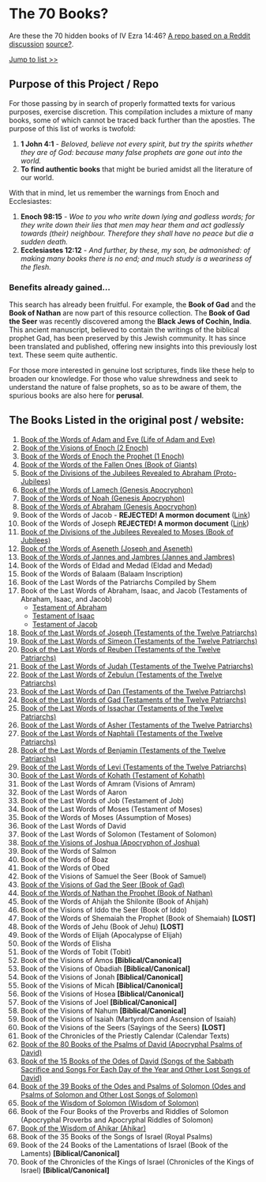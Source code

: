 # The 70 Books?

Are these the 70 hidden books of IV Ezra 14:46? [A repo based on a Reddit discussion](https://www.reddit.com/r/trueearthscience/comments/1bicrij/are_these_the_70_hidden_books_of_iv_ezra_1446/) [source?](https://web.archive.org/web/20221116184359/https://orthodoxessenejudaism.wordpress.com/2016/04/25/the-70-apocrypha-books-of-ezra/comment-page-1/). 

[Jump to list >>](#the-books-listed-in-the-original-post--website)

## Purpose of this Project / Repo

For those passing by in search of properly formatted texts for various purposes, exercise discretion. This compilation includes a mixture of many books, some of which cannot be traced back further than the apostles. The purpose of this list of works is twofold:

1. **1 John 4:1** - _Beloved, believe not every spirit, but try the spirits whether they are of God: because many false prophets are gone out into the world._
2. **To find authentic books** that might be buried amidst all the literature of our world.

With that in mind, let us remember the warnings from Enoch and Ecclesiastes:

1. **Enoch 98:15** - _Woe to you who write down lying and godless words; for they write down their lies that men may hear them and act godlessly towards (their) neighbour. Therefore they shall have no peace but die a sudden death._
2. **Ecclesiastes 12:12** - _And further, by these, my son, be admonished: of making many books there is no end; and much study is a weariness of the flesh._

### Benefits already gained...

This search has already been fruitful. For example, the **Book of Gad** and the **Book of Nathan** are now part of this resource collection. The **Book of Gad the Seer** was recently discovered among the **Black Jews of Cochin, India**. This ancient manuscript, believed to contain the writings of the biblical prophet Gad, has been preserved by this Jewish community. It has since been translated and published, offering new insights into this previously lost text. These seem quite authentic. 

For those more interested in genuine lost scriptures, finds like these help to broaden our knowledge. For those who value shrewdness and seek to understand the nature of false prophets, so as to be aware of them, the spurious books are also here for **perusal**.


## The Books Listed in the original post / website:
1. [Book of the Words of Adam and Eve (Life of Adam and Eve)](https://github.com/LeoBlanchette/the_70_books/tree/main/copied_texts/adam-and-eve)
3. [Book of the Visions of Enoch (2 Enoch)](https://github.com/LeoBlanchette/the_70_books/tree/main/copied_texts/2-enoch)
5. [Book of the Words of Enoch the Prophet (1 Enoch)](https://github.com/LeoBlanchette/the_70_books/tree/main/copied_texts/1-enoch)
7. [Book of the Words of the Fallen Ones (Book of Giants)](https://github.com/LeoBlanchette/the_70_books/tree/main/copied_texts/_book_of_giants)
9. [Book of the Divisions of the Jubilees Revealed to Abraham (Proto-Jubilees)](https://github.com/LeoBlanchette/the_70_books/tree/main/copied_texts/jubilees)
11. [Book of the Words of Lamech (Genesis Apocryphon)](https://github.com/LeoBlanchette/the_70_books/tree/main/copied_texts/_genesis_apocryphon)
13. [Book of the Words of Noah (Genesis Apocryphon)](https://github.com/LeoBlanchette/the_70_books/tree/main/copied_texts/_genesis_apocryphon)
15. [Book of the Words of Abraham (Genesis Apocryphon)](https://github.com/LeoBlanchette/the_70_books/tree/main/copied_texts/_genesis_apocryphon)
17. Book of the Words of Jacob - **REJECTED! A mormon document** ([Link](https://github.com/LeoBlanchette/the_70_books/tree/main/copied_texts/_book_of_the_words_of_jacob))
18. Book of the Words of Joseph **REJECTED! A mormon document** ([Link](https://github.com/LeoBlanchette/the_70_books/tree/main/copied_texts/_book_of_the_words_of_joseph))
19. [Book of the Divisions of the Jubilees Revealed to Moses (Book of Jubilees)](https://github.com/LeoBlanchette/the_70_books/tree/main/copied_texts/jubilees)
20. [Book of the Words of Aseneth (Joseph and Aseneth)](https://github.com/LeoBlanchette/the_70_books/tree/main/copied_texts/_joseph_and_asenath)
21. [Book of the Words of Jannes and Jambres (Jannes and Jambres)](https://github.com/LeoBlanchette/the_70_books/tree/main/copied_texts/_jannes_and_jambres)
22. Book of the Words of Eldad and Medad (Eldad and Medad)
23. Book of the Words of Balaam (Balaam Inscription)
24. Book of the Last Words of the Patriarchs Compiled by Shem
25. Book of the Last Words of Abraham, Isaac, and Jacob (Testaments of Abraham, Isaac, and Jacob)
     - [Testament of Abraham](https://github.com/LeoBlanchette/the_70_books/tree/main/copied_texts/_testament_of_abraham)
     - [Testament of Isaac](https://github.com/LeoBlanchette/the_70_books/tree/main/copied_texts/_testament_of_isaac)
     - [Testament of Jacob](https://github.com/LeoBlanchette/the_70_books/tree/main/copied_texts/_the_testament_of_jacob)
26. [Book of the Last Words of Joseph (Testaments of the Twelve Patriarchs)](https://github.com/LeoBlanchette/the_70_books/tree/main/copied_texts/the-testaments-of-the-twelve-patriarchs)
27. [Book of the Last Words of Simeon (Testaments of the Twelve Patriarchs)](https://github.com/LeoBlanchette/the_70_books/tree/main/copied_texts/the-testaments-of-the-twelve-patriarchs)
28. [Book of the Last Words of Reuben (Testaments of the Twelve Patriarchs)](https://github.com/LeoBlanchette/the_70_books/tree/main/copied_texts/the-testaments-of-the-twelve-patriarchs)
29. [Book of the Last Words of Judah (Testaments of the Twelve Patriarchs)](https://github.com/LeoBlanchette/the_70_books/tree/main/copied_texts/the-testaments-of-the-twelve-patriarchs)
30. [Book of the Last Words of Zebulun (Testaments of the Twelve Patriarchs)](https://github.com/LeoBlanchette/the_70_books/tree/main/copied_texts/the-testaments-of-the-twelve-patriarchs)
31. [Book of the Last Words of Dan (Testaments of the Twelve Patriarchs)](https://github.com/LeoBlanchette/the_70_books/tree/main/copied_texts/the-testaments-of-the-twelve-patriarchs)
32. [Book of the Last Words of Gad (Testaments of the Twelve Patriarchs)](https://github.com/LeoBlanchette/the_70_books/tree/main/copied_texts/the-testaments-of-the-twelve-patriarchs)
33. [Book of the Last Words of Issachar (Testaments of the Twelve Patriarchs)](https://github.com/LeoBlanchette/the_70_books/tree/main/copied_texts/the-testaments-of-the-twelve-patriarchs)
34. [Book of the Last Words of Asher (Testaments of the Twelve Patriarchs)](https://github.com/LeoBlanchette/the_70_books/tree/main/copied_texts/the-testaments-of-the-twelve-patriarchs)
35. [Book of the Last Words of Naphtali (Testaments of the Twelve Patriarchs)](https://github.com/LeoBlanchette/the_70_books/tree/main/copied_texts/the-testaments-of-the-twelve-patriarchs)
36. [Book of the Last Words of Benjamin (Testaments of the Twelve Patriarchs)](https://github.com/LeoBlanchette/the_70_books/tree/main/copied_texts/the-testaments-of-the-twelve-patriarchs)
37. [Book of the Last Words of Levi (Testaments of the Twelve Patriarchs)](https://github.com/LeoBlanchette/the_70_books/tree/main/copied_texts/the-testaments-of-the-twelve-patriarchs)
38. [Book of the Last Words of Kohath (Testament of Kohath)](https://github.com/LeoBlanchette/the_70_books/tree/main/copied_texts/_testament_of_kohath)
39. Book of the Last Words of Amram (Visions of Amram)
40. Book of the Last Words of Aaron
41. Book of the Last Words of Job (Testament of Job)
42. Book of the Last Words of Moses (Testament of Moses)
43. Book of the Words of Moses (Assumption of Moses)
44. Book of the Last Words of David
45. Book of the Last Words of Solomon (Testament of Solomon)
46. [Book of the Visions of Joshua (Apocryphon of Joshua)](https://github.com/LeoBlanchette/the_70_books/tree/main/copied_texts/_apocryphon_of_joshua)
47. Book of the Words of Salmon
48. Book of the Words of Boaz
49. Book of the Words of Obed
50. Book of the Visions of Samuel the Seer (Book of Samuel)
51. [Book of the Visions of Gad the Seer (Book of Gad)](https://github.com/LeoBlanchette/the_70_books/tree/main/copied_texts/_gad_the_seer)
52. [Book of the Words of Nathan the Prophet (Book of Nathan)](https://github.com/LeoBlanchette/the_70_books/tree/main/copied_texts/_the_book_of_nathan_the_prophet)
53. Book of the Words of Ahijah the Shilonite (Book of Ahijah)
54. Book of the Visions of Iddo the Seer (Book of Iddo)
55. Book of the Words of Shemaiah the Prophet (Book of Shemaiah) **[LOST]**
56. Book of the Words of Jehu (Book of Jehu) **[LOST]**
57. Book of the Words of Elijah (Apocalypse of Elijah)
58. Book of the Words of Elisha
59. Book of the Words of Tobit (Tobit)
60. Book of the Visions of Amos **[Biblical/Canonical]**
61. Book of the Visions of Obadiah **[Biblical/Canonical]**
62. Book of the Visions of Jonah **[Biblical/Canonical]**
63. Book of the Visions of Micah **[Biblical/Canonical]**
64. Book of the Visions of Hosea **[Biblical/Canonical]**
65. Book of the Visions of Joel **[Biblical/Canonical]**
66. Book of the Visions of Nahum **[Biblical/Canonical]**
67. Book of the Visions of Isaiah (Martyrdom and Ascension of Isaiah)
68. Book of the Visions of the Seers (Sayings of the Seers) **[LOST]**
69. Book of the Chronicles of the Priestly Calendar (Calendar Texts)
70. [Book of the 80 Books of the Psalms of David (Apocryphal Psalms of David)](https://github.com/LeoBlanchette/the_70_books/tree/main/copied_texts/_five_psalms_of_david)
71. [Book of the 15 Books of the Odes of David (Songs of the Sabbath Sacrifice and Songs For Each Day of the Year and Other Lost Songs of David)](https://github.com/LeoBlanchette/the_70_books/tree/main/copied_texts/_songs_of_the_sabbath_sacrifice)
72. [Book of the 39 Books of the Odes and Psalms of Solomon (Odes and Psalms of Solomon and Other Lost Songs of Solomon)](https://github.com/LeoBlanchette/the_70_books/tree/main/copied_texts/_the_odes_of_solomon)
73. [Book of the Wisdom of Solomon (Wisdom of Solomon)](https://github.com/LeoBlanchette/the_70_books/tree/main/copied_texts/wisdom)
74. Book of the Four Books of the Proverbs and Riddles of Solomon (Apocryphal Proverbs and Apocryphal Riddles of Solomon)
75. [Book of the Wisdom of Ahikar (Ahikar)](https://github.com/LeoBlanchette/the_70_books/tree/main/copied_texts/_book_of_the_wisdom_of_ahikar)
76. Book of the 35 Books of the Songs of Israel (Royal Psalms)
77. Book of the 24 Books of the Lamentations of Israel (Book of the Laments) **[Biblical/Canonical]**
78. Book of the Chronicles of the Kings of Israel (Chronicles of the Kings of Israel) **[Biblical/Canonical]**

